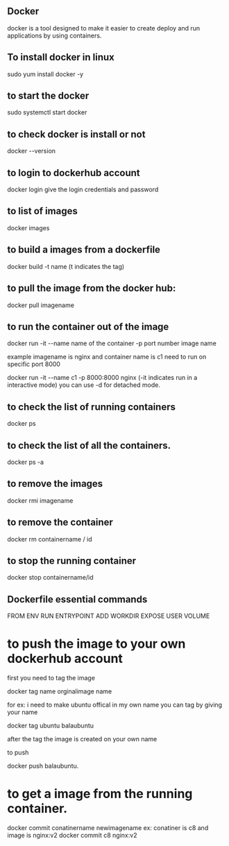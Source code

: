## Docker
docker is a tool designed to make it easier to create deploy and run applications by using containers.


## To install docker in linux

sudo yum install docker -y

## to start the docker
sudo systemctl start docker
## to check docker is install or not
docker --version

## to login to dockerhub account
docker login
give the login credentials and password

## to list of images
docker images

## to build a images from a dockerfile
 docker build -t name (t indicates the tag)

 ## to pull the image from the docker hub:

 docker pull imagename

 ## to run the container out of the image
 docker run -it --name name of the container -p port number image name
 
 example imagename is nginx and container name is c1 need to run on specific port 8000
 
 docker run -it --name c1 -p 8000:8000 nginx (-it indicates run in a interactive mode)
 you can use -d for detached mode.

 ## to check the list of running containers
 docker ps
 ## to check the list of all the containers.
 docker ps -a

 ## to remove the images
 docker rmi imagename
 ## to remove the container
 docker rm containername / id
 ## to stop the running container
 docker stop containername/id

## Dockerfile essential commands
  FROM
  ENV
  RUN
  ENTRYPOINT
  ADD
  WORKDIR
  EXPOSE
  USER 
  VOLUME

  # to push the image to your own dockerhub account
  first you need to tag the image
  
  docker tag name orginalimage name
  
  for ex: i need to make ubuntu offical in my own name you can tag by giving your name
  
  docker tag ubuntu balaubuntu
  
  after the tag the image is created on your own name
  
  to push
  
  docker push balaubuntu.

  # to get a image from the running container.
  docker commit conatinername newimagename
  ex: conatiner is c8 and image is nginx:v2
  docker commit c8 nginx:v2

  

